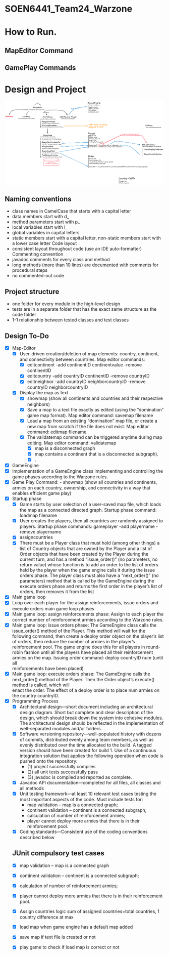 # SOEN6441_Team24_Warzone

# How to Run.

## MapEditor Command

## GamePlay Commands

# Design and Project

![img.png](img.png)

## Naming conventions

- class names in CamelCase that starts with a capital letter
- data members start with d_
- method parameters start with p_
- local variables start with l_
- global variables in capital letters
- static members start with a capital letter, non-static members start with a lower case letter
  Code layout
- consistent layout throughout code (use an IDE auto-formatter)
  Commenting convention
- javadoc comments for every class and method
- long methods (more than 10 lines) are documented with comments for procedural steps
- no commented-out code

## Project structure
- one folder for every module in the high-level design
- tests are in a separate folder that has the exact same structure as the code folder
- 1-1 relationship between tested classes and test classes

## Design To-Do
- [x] Map-Editor
  - [x] User-driven creation/deletion of map elements: country, continent, and connectivity between countries. Map editor commands:
    - [x] editcontinent -add continentID continentvalue -remove continentID 
    - [x] editcountry -add countryID continentID -remove countryID
    - [x] editneighbor -add countryID neighborcountryID -remove countryID neighborcountryID
  - [x] Display the map as text
    - [x] showmap (show all continents and countries and their respective neighbors)
    - [x] Save a map to a text file exactly as edited (using the “domination” game map format). Map editor command:
    savemap filename
    - [x] Load a map from an existing “domination” map file, or create a new map from scratch if the file does not exist. Map editor command: editmap filename
    - [x] The validatemap command can be triggered anytime during map editing. Map editor command: validatemap
      - [x] map is a disconnected graph
      - [x] map contains a continent that is a disconnected subgraph).  
      - [x] <Pending>.
- [x] GameEngine
 - [x] Implementation of a GameEngine class implementing and controlling the game phases according to the Warzone rules.
 - [x] Game Play Command: -  showmap (show all countries and continents, armies on each country, ownership, and connectivity in a way that enables efficient game play)
 - [x] Startup phase
   - [x] Game starts by user selection of a user-saved map file, which loads the map as a connected directed graph. Startup phase command: loadmap filename
   - [x] User creates the players, then all countries are randomly assigned to players. Startup phase commands: gameplayer -add playername -remove playername
   - [x] assigncountries
   - [x] There must be a Player class that must hold (among other things) a list of Country objects that are owned by the Player and a list of Order objects that have been 
         created by the Player during the current turn, and has a method “issue_order()” (no parameters, no return value) whose function is to add an order to the list of 
         orders held by the player when the game engine calls it during the issue orders phase. The player class must also have a “next_order()” (no parameters) method that 
         is called by the GameEngine during the execute orders phase and returns the first order in the player’s list of orders, then removes it from the list
 - [x] Main game loop
  - [x] Loop over each player for the assign reinforcements, issue orders and execute orders main game loop phases
  - [x] Main game loop: assign reinforcements phase: Assign to each player the correct number of reinforcement armies according to the Warzone rules.
  - [x] Main game loop: issue orders phase: The GameEngine class calls the issue_order() method of the Player. This method will wait for the following command, then create a         deploy order object on the player’s list of orders, then reduce the number of armies in the player’s reinforcement pool. The game engine does this for all players in         round-robin fashion until all the players have placed all their reinforcement armies on the map. Issuing order command: deploy countryID num (until all       
        reinforcements have been placed)
  - [x] Main game loop: execute orders phase: The GameEngine calls the next_order() method of the Player. Then the Order object’s execute() method is called, which will     
        enact the order. The effect of a deploy order is to place num armies on the country countryID.
- [x] Programming Process
  - [x] Architectural design—short document including an architectural design diagram. Short but complete and clear description of the design, which should break down the            system into cohesive modules. The architectural design should be reflected in the implementation of well-separated modules and/or folders.
  - [x] Software versioning repository—well-populated history with dozens of commits, distributed evenly among team members, as well as evenly distributed over the time               allocated to the build. A tagged version should have been created for build 1. Use of a continuous integration solution that applies the following operation when             code is pushed onto the repository:
    - (1) project successfully compiles
    - (2) all unit tests successfully pass
    - (3) javadoc is compiled and reported as complete.
  - [x] Javadoc API documentation—completed for all files, all classes and all methods
  - [x] Unit testing framework—at least 10 relevant test cases testing the most important aspects of the code. Must include tests for:
    -  map validation – map is a connected graph;
    -  continent validation – continent is a connected subgraph;
    -  calculation of number of reinforcement armies;
    -  player cannot deploy more armies that there is in their reinforcement pool.
  - [x] Coding standards—Consistent use of the coding conventions described below
  
  ## JUnit compulsory test cases
  - [x] map validation – map is a connected graph 
  - [x] continent validation – continent is a connected subgraph; 
  - [x] calculation of number of reinforcement armies; 
  - [x] player cannot deploy more armies that there is in their reinforcement pool.
  - [x] Assign countries logic sum of assigned countries=total countries, 1 country difference at max
  - [x] load map when game engine has a default map added
  - [x] save map if text file is created or not
  - [x] play game to check if load map is correct or not
  
  

 
